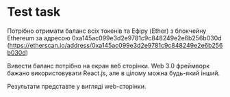 # Test task
Потрібно отримати баланс всіх токенів та Eфіру (Ether) з блокчейну Ethereum за адресою 0xa145ac099e3d2e9781c9c848249e2e6b256b030d (https://etherscan.io/address/0xa145ac099e3d2e9781c9c848249e2e6b256b030d)

Вивести баланс потрібно на екран веб сторінки.
Web 3.0 фреймворк бажано використовувати React.js, але в цілому можна будь-який інший.

Результати представте у вигляді web-сторінки.
